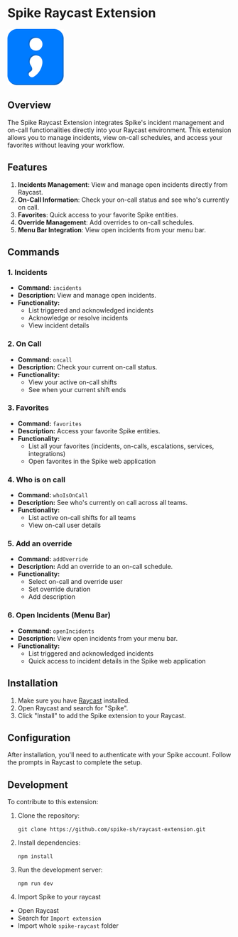 # Spike Raycast Extension

![Spike Logo](./assets/spike-logo.png)

## Overview

The Spike Raycast Extension integrates Spike's incident management and on-call functionalities directly into your Raycast environment. This extension allows you to manage incidents, view on-call schedules, and access your favorites without leaving your workflow.

## Features

1. **Incidents Management**: View and manage open incidents directly from Raycast.
2. **On-Call Information**: Check your on-call status and see who's currently on call.
3. **Favorites**: Quick access to your favorite Spike entities.
4. **Override Management**: Add overrides to on-call schedules.
5. **Menu Bar Integration**: View open incidents from your menu bar.

## Commands

### 1. Incidents

- **Command:** `incidents`
- **Description:** View and manage open incidents.
- **Functionality:** 
  - List triggered and acknowledged incidents
  - Acknowledge or resolve incidents
  - View incident details

### 2. On Call

- **Command:** `oncall`
- **Description:** Check your current on-call status.
- **Functionality:**
  - View your active on-call shifts
  - See when your current shift ends

### 3. Favorites

- **Command:** `favorites`
- **Description:** Access your favorite Spike entities.
- **Functionality:**
  - List all your favorites (incidents, on-calls, escalations, services, integrations)
  - Open favorites in the Spike web application

### 4. Who is on call

- **Command:** `whoIsOnCall`
- **Description:** See who's currently on call across all teams.
- **Functionality:**
  - List active on-call shifts for all teams
  - View on-call user details

### 5. Add an override

- **Command:** `addOverride`
- **Description:** Add an override to an on-call schedule.
- **Functionality:**
  - Select on-call and override user
  - Set override duration
  - Add description

### 6. Open Incidents (Menu Bar)

- **Command:** `openIncidents`
- **Description:** View open incidents from your menu bar.
- **Functionality:**
  - List triggered and acknowledged incidents
  - Quick access to incident details in the Spike web application

## Installation

1. Make sure you have [Raycast](https://raycast.com/) installed.
2. Open Raycast and search for "Spike".
3. Click "Install" to add the Spike extension to your Raycast.

## Configuration

After installation, you'll need to authenticate with your Spike account. Follow the prompts in Raycast to complete the setup.

## Development

To contribute to this extension:

1. Clone the repository:
   ```
   git clone https://github.com/spike-sh/raycast-extension.git
   ```
2. Install dependencies:
   ```
   npm install
   ```
3. Run the development server:
   ```
   npm run dev
   ```
4. Import Spike to your raycast

- Open Raycast
- Search for `Import extension`
- Import whole `spike-raycast` folder
